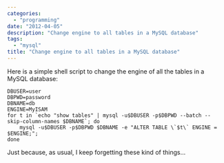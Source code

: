 ```yaml
---
categories:
  - "programming"
date: "2012-04-05"
description: "Change engine to all tables in a MySQL database"
tags:
  - "mysql"
title: "Change engine to all tables in a MySQL database"
---
```


Here is a simple shell script to change the engine of all the tables in a MySQL database:

    DBUSER=user
    DBPWD=password
    DBNAME=db
    ENGINE=MyISAM
    for t in `echo "show tables" | mysql -u$DBUSER -p$DBPWD --batch --skip-column-names $DBNAME`; do
        mysql -u$DBUSER -p$DBPWD $DBNAME -e "ALTER TABLE \`$t\` ENGINE = $ENGINE;";
    done

Just because, as usual, I keep forgetting these kind of things...
